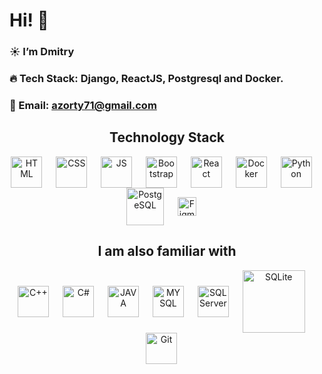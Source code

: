 # Hi! 👋

### ☀️ I’m Dmitry

### 🔥 Tech Stack: Django, ReactJS, Postgresql and Docker.

### 💚 Email: azorty71@gmail.com 

<h2 align="center">Technology Stack</h2>

<p align="center">
<img align="center" style={margin-left: "30px"} alt="HTML" width="50px" src="https://user-images.githubusercontent.com/42185328/140605686-f37da84d-9b7b-4fdd-8b22-f52160d3817d.png" />&nbsp;&emsp;
<img align="center" alt="CSS" width="50px" src="https://user-images.githubusercontent.com/42185328/140605712-1b028b68-aad1-41ef-a868-94df3073716e.png" />&nbsp;&emsp;   
<img align="center" alt="JS" width="50px" src="https://user-images.githubusercontent.com/42185328/140605745-29b0ca52-240d-4fe4-b8f9-61771fd63521.png" />&nbsp;&emsp;
<img align="center" alt="Bootstrap" width="50px" src="https://www.logosearcher.com/wp-content/uploads/2018/02/bootstrap-4.svg" />&nbsp;&emsp; 
<img align="center" alt="React" width="50px" src="https://user-images.githubusercontent.com/42185328/140605732-e9ae7ef8-4506-4ca4-b72c-fefc9cc28929.png" />&nbsp;&emsp;
<img align="center" alt="Docker" width="50px" src="https://i.imgur.com/BxJ1JQ7.png" />&nbsp;&emsp;
<img align="center" alt="Python" width="50px" src="https://cdn-icons-png.flaticon.com/512/5968/5968350.png" />&nbsp;&emsp;
<img align="center" alt="PostgeSQL" width="60px" src="https://img.tehnomaks.ru/img/prod/full/1533641906_3.png" />&nbsp;&emsp;
<img align="center" alt="Figma" width="30px" src="https://user-images.githubusercontent.com/42185328/140606033-235d28fe-46d3-4fdb-a9b9-dff36f3fa3a7.png" />&nbsp;&emsp;
</p>

<h2 align="center">I am also familiar with</h2>

<p align="center">
<img align="center" style={margin-left: "30px"} alt="C++" width="50px" src="https://cdn-icons-png.flaticon.com/512/6132/6132222.png" />&nbsp;&emsp;
<img align="center" alt="C#" width="50px" src="https://cdn-icons-png.flaticon.com/512/6132/6132221.png" />&nbsp;&emsp;   
<img align="center" alt="JAVA" width="50px" src="https://cdn-icons-png.flaticon.com/512/5968/5968282.png" />&nbsp;&emsp;  
<img align="center" alt="MYSQL" width="50px" src="https://ihorsl.com/wp-content/cache/isl-4k-images/2021/03/1907/mysql-logo.png" />&nbsp;&emsp;
<img align="center" alt="SQL Server" width="50px" src="https://www.nicepng.com/png/full/675-6755837_sql-premier-support.png" />&nbsp;&emsp;
<img align="center" style={margin-left: "0"} alt="SQLite" width="100px" src="https://gitlab.linphone.org/uploads/-/system/project/avatar/407/sqlite.png" />&nbsp;&emsp;
<img align="center" alt="Git" width="50px" src="https://logojinni.com/image/logos/git-icon.svg" />&nbsp;&emsp;
</p>
